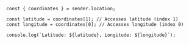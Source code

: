       const { coordinates } = sender.location;

      const latitude = coordinates[1]; // Accesses latitude (index 1)
      const longitude = coordinates[0]; // Accesses longitude (index 0)

      console.log(`Latitude: ${latitude}, Longitude: ${longitude}`);